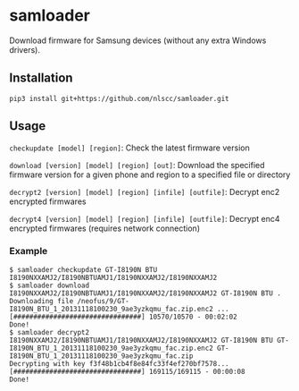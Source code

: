 # samloader
Download firmware for Samsung devices (without any extra Windows drivers).
## Installation
```
pip3 install git+https://github.com/nlscc/samloader.git
```
## Usage
`checkupdate [model] [region]`: Check the latest firmware version

`download [version] [model] [region] [out]`: Download the specified firmware version for a given phone and region to a specified file or directory

`decrypt2 [version] [model] [region] [infile] [outfile]`: Decrypt enc2 encrypted firmwares

`decrypt4 [version] [model] [region] [infile] [outfile]`: Decrypt enc4 encrypted firmwares (requires network connection)
### Example
```
$ samloader checkupdate GT-I8190N BTU
I8190NXXAMJ2/I8190NBTUAMJ1/I8190NXXAMJ2/I8190NXXAMJ2
$ samloader download I8190NXXAMJ2/I8190NBTUAMJ1/I8190NXXAMJ2/I8190NXXAMJ2 GT-I8190N BTU .
Downloading file /neofus/9/GT-I8190N_BTU_1_20131118100230_9ae3yzkqmu_fac.zip.enc2 ...
[################################] 10570/10570 - 00:02:02
Done!
$ samloader decrypt2 I8190NXXAMJ2/I8190NBTUAMJ1/I8190NXXAMJ2/I8190NXXAMJ2 GT-I8190N BTU GT-I8190N_BTU_1_20131118100230_9ae3yzkqmu_fac.zip.enc2 GT-I8190N_BTU_1_20131118100230_9ae3yzkqmu_fac.zip
Decrypting with key f3f48b1cb4f8e84fc33f4ef270bf7578...
[################################] 169115/169115 - 00:00:08
Done!
```

